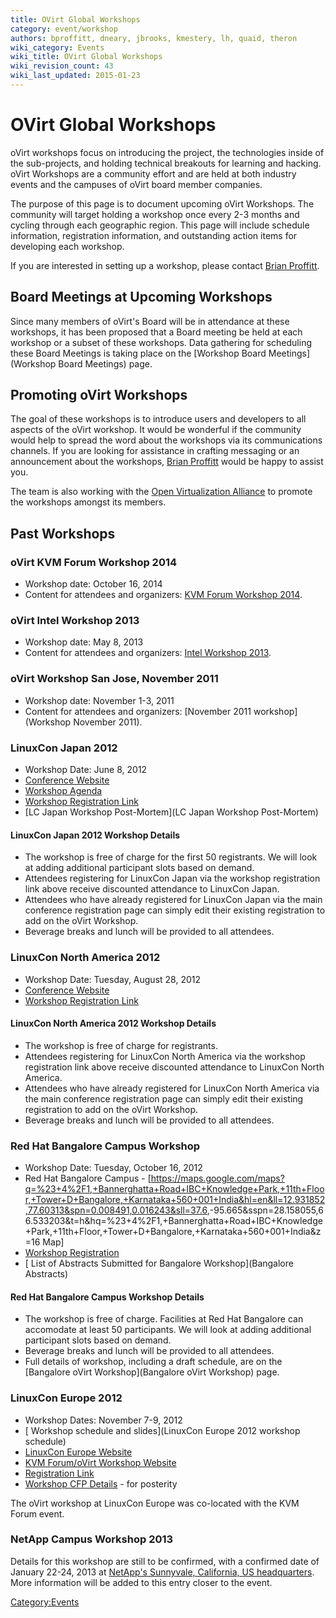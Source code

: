```yaml
---
title: OVirt Global Workshops
category: event/workshop
authors: bproffitt, dneary, jbrooks, kmestery, lh, quaid, theron
wiki_category: Events
wiki_title: OVirt Global Workshops
wiki_revision_count: 43
wiki_last_updated: 2015-01-23
---
```


# OVirt Global Workshops

oVirt workshops focus on introducing the project, the technologies inside of the sub-projects, and holding technical breakouts for learning and hacking. oVirt Workshops are a community effort and are held at both industry events and the campuses of oVirt board member companies.

The purpose of this page is to document upcoming oVirt Workshops. The community will target holding a workshop once every 2-3 months and cycling through each geographic region. This page will include schedule information, registration information, and outstanding action items for developing each workshop.

If you are interested in setting up a workshop, please contact [Brian Proffitt](User:bproffitt).

## Board Meetings at Upcoming Workshops

Since many members of oVirt's Board will be in attendance at these workshops, it has been proposed that a Board meeting be held at each workshop or a subset of these workshops. Data gathering for scheduling these Board Meetings is taking place on the [Workshop Board Meetings](Workshop Board Meetings) page.

## Promoting oVirt Workshops

The goal of these workshops is to introduce users and developers to all aspects of the oVirt workshop. It would be wonderful if the community would help to spread the word about the workshops via its communications channels. If you are looking for assistance in crafting messaging or an announcement about the workshops, [Brian Proffitt](User:bproffitt) would be happy to assist you.

The team is also working with the [Open Virtualization Alliance](http://www.openvirtualizationalliance.org/) to promote the workshops amongst its members.

## Past Workshops

### oVirt KVM Forum Workshop 2014

*   Workshop date: October 16, 2014
*   Content for attendees and organizers: [KVM Forum Workshop 2014](KVM_Forum_Workshop_Oct_2014).

### oVirt Intel Workshop 2013

*   Workshop date: May 8, 2013
*   Content for attendees and organizers: [Intel Workshop 2013](Intel_Workshop_May_2013).

### oVirt Workshop San Jose, November 2011

*   Workshop date: November 1-3, 2011
*   Content for attendees and organizers: [November 2011 workshop](Workshop November 2011).

### LinuxCon Japan 2012

*   Workshop Date: June 8, 2012
*   [Conference Website](https://events.linuxfoundation.org/events/linuxcon-japan)
*   [Workshop Agenda](https://events.linuxfoundation.org/events/linuxcon-japan/ovirt-gluster-workshops)
*   [Workshop Registration Link](http://www.regonline.com/Register/Checkin.aspx?EventID=1099949)
*   [LC Japan Workshop Post-Mortem](LC Japan Workshop Post-Mortem)

#### LinuxCon Japan 2012 Workshop Details

*   The workshop is free of charge for the first 50 registrants. We will look at adding additional participant slots based on demand.
*   Attendees registering for LinuxCon Japan via the workshop registration link above receive discounted attendance to LinuxCon Japan.
*   Attendees who have already registered for LinuxCon Japan via the main conference registration page can simply edit their existing registration to add on the oVirt Workshop.
*   Beverage breaks and lunch will be provided to all attendees.

### LinuxCon North America 2012

*   Workshop Date: Tuesday, August 28, 2012
*   [Conference Website](https://events.linuxfoundation.org/events/linuxcon)
*   [Workshop Registration Link](http://www.regonline.com/Register/Checkin.aspx?EventID=1099953)

#### LinuxCon North America 2012 Workshop Details

*   The workshop is free of charge for registrants.
*   Attendees registering for LinuxCon North America via the workshop registration link above receive discounted attendance to LinuxCon North America.
*   Attendees who have already registered for LinuxCon North America via the main conference registration page can simply edit their existing registration to add on the oVirt Workshop.
*   Beverage breaks and lunch will be provided to all attendees.

### Red Hat Bangalore Campus Workshop

*   Workshop Date: Tuesday, October 16, 2012
*   Red Hat Bangalore Campus - [<https://maps.google.com/maps?q=%23+4%2F1,+Bannerghatta+Road+IBC+Knowledge+Park,+11th+Floor,+Tower+D+Bangalore,+Karnataka+560+001+India&hl=en&ll=12.931852,77.60313&spn=0.008491,0.016243&sll=37.6>,-95.665&sspn=28.158055,66.533203&t=h&hq=%23+4%2F1,+Bannerghatta+Road+IBC+Knowledge+Park,+11th+Floor,+Tower+D+Bangalore,+Karnataka+560+001+India&z=16 Map]
*   [Workshop Registration](http://ovirtbangalore2012.eventbrite.com/)
*   [ List of Abstracts Submitted for Bangalore Workshop](Bangalore Abstracts)

#### Red Hat Bangalore Campus Workshop Details

*   The workshop is free of charge. Facilities at Red Hat Bangalore can accomodate at least 50 participants. We will look at adding additional participant slots based on demand.
*   Beverage breaks and lunch will be provided to all attendees.
*   Full details of workshop, including a draft schedule, are on the [Bangalore oVirt Workshop](Bangalore oVirt Workshop) page.

### LinuxCon Europe 2012

*   Workshop Dates: November 7-9, 2012
*   [ Workshop schedule and slides](LinuxCon Europe 2012 workshop schedule)
*   [LinuxCon Europe Website](https://events.linuxfoundation.org/events/linuxcon-europe)
*   [KVM Forum/oVirt Workshop Website](https://events.linuxfoundation.org/events/kvm-forum)
*   [Registration Link](http://www.regonline.com/Register/Checkin.aspx?EventID=1032806)
*   [Workshop CFP Details](http://events.linuxfoundation.org/events/kvm-forum/cfp-ovirt) - for posterity

The oVirt workshop at LinuxCon Europe was co-located with the KVM Forum event.

### NetApp Campus Workshop 2013

Details for this workshop are still to be confirmed, with a confirmed date of January 22-24, 2013 at [NetApp's Sunnyvale, California, US headquarters](http://maps.google.com/maps/place?cid=7052473688898245753&q=netapp+headquarters+sunnyvale&hl=en&t=h&cd=1&cad=src:ppiwlink&ei=PLyqT72BNsf9kAXkxpzeBA&sig2=DivLR8aVzWexkjnlAxpuGw&dtab=2). More information will be added to this entry closer to the event.

<Category:Events>
